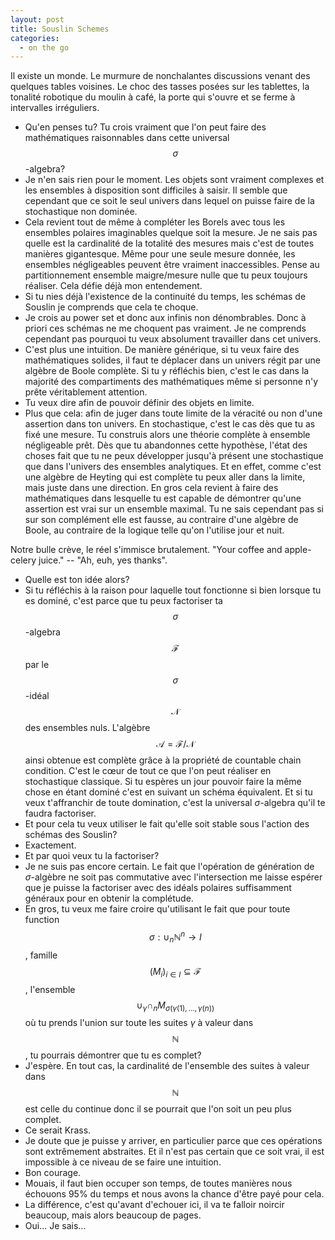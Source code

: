 ```yaml
---
layout: post
title: Souslin Schemes
categories:
  - on the go
---
```


Il existe un monde.
Le murmure de nonchalantes discussions venant des quelques tables voisines.
Le choc des tasses posées sur les tablettes, la tonalité robotique du moulin à café, la porte qui s'ouvre et se ferme à intervalles irréguliers.

- Qu'en penses tu?
Tu crois vraiment que l'on peut faire des mathématiques raisonnables dans cette universal $$\sigma$$-algebra?
- Je n'en sais rien pour le moment.
Les objets sont vraiment complexes et les ensembles à disposition sont difficiles à saisir.
Il semble que cependant que ce soit le seul univers dans lequel on puisse faire de la stochastique non dominée.
- Cela revient tout de même à compléter les Borels avec tous les ensembles polaires imaginables quelque soit la mesure.
Je ne sais pas quelle est la cardinalité de la totalité des mesures mais c'est de toutes manières gigantesque.
Même pour une seule mesure donnée, les ensembles négligeables peuvent être vraiment inaccessibles.
Pense au partitionnement ensemble maigre/mesure nulle que tu peux toujours réaliser.
Cela défie déjà mon entendement.
- Si tu nies déjà l'existence de la continuité du temps, les schémas de Souslin je comprends que cela te choque.
- Je crois au power set et donc aux infinis non dénombrables.
Donc à priori ces schémas ne me choquent pas vraiment.
Je ne comprends cependant pas pourquoi tu veux absolument travailler dans cet univers.
- C'est plus une intuition.
De manière générique, si tu veux faire des mathématiques solides, il faut te déplacer dans un univers régit par une algèbre de Boole complète.
Si tu y réfléchis bien, c'est le cas dans la majorité des compartiments des mathématiques même si personne n'y prête véritablement attention.
- Tu veux dire afin de pouvoir définir des objets en limite.
- Plus que cela: afin de juger dans toute limite de la véracité ou non d'une assertion dans ton univers.
En stochastique, c'est le cas dès que tu as fixé une mesure.
Tu construis alors une théorie complète à ensemble négligeable prêt.
Dès que tu abandonnes cette hypothèse, l'état des choses fait que tu ne peux développer jusqu'à présent une stochastique que dans l'univers des ensembles analytiques.
Et en effet, comme c'est une algèbre de Heyting qui est complète tu peux aller dans la limite, mais juste dans une direction.
En gros cela revient à faire des mathématiques dans lesquelle tu est capable de démontrer qu'une assertion est vrai sur un ensemble maximal.
Tu ne sais cependant pas si sur son complément elle est fausse, au contraire d'une algèbre de Boole, au contraire de la logique telle qu'on l'utilise jour et nuit.

Notre bulle crève, le réel s'immisce brutalement.
"Your coffee and apple-celery juice." -- "Ah, euh, yes thanks".

- Quelle est ton idée alors?
- Si tu réfléchis à la raison pour laquelle tout fonctionne si bien lorsque tu es dominé, c'est parce que tu peux factoriser ta $$\sigma$$-algebra $$\mathcal{F}$$ par le $$\sigma$$-idéal $$\mathcal{N}$$ des ensembles nuls.
L'algèbre $$\mathcal{A}=\mathcal{F}/\mathcal{N}$$ ainsi obtenue est complète grâce à la propriété de countable chain condition.
C'est le cœur de tout ce que l'on peut réaliser en stochastique classique.
Si tu espères un jour pouvoir faire la même chose en étant dominé c'est en suivant un schéma équivalent.
Et si tu veux t'affranchir de toute domination, c'est la universal $\sigma$-algebra qu'il te faudra factoriser.
- Et pour cela tu veux utiliser le fait qu'elle soit stable sous l'action des schémas des Souslin?
- Exactement.
- Et par quoi veux tu la factoriser?
- Je ne suis pas encore certain.
Le fait que l'opération de génération de $\sigma$-algèbre ne soit pas commutative avec l'intersection me laisse espérer que je puisse la factoriser avec des idéals polaires suffisamment généraux pour en obtenir la complétude.
- En gros, tu veux me faire croire qu'utilisant le fait que pour toute function $$\sigma:\cup_n \mathbb{N}^n\to I$$, famille $$(M_i)_{i\in I}\subseteq \mathcal{F}$$, l'ensemble $$\cup_{\gamma}\cap_n M_{\sigma(\gamma(1),\ldots,\gamma(n))}$$ où tu prends l'union sur toute les suites $\gamma$ à valeur dans $$\mathbb{N}$$, tu pourrais démontrer que tu es complet?
- J'espère.
En tout cas, la cardinalité de l'ensemble des suites à valeur dans $$\mathbb{N}$$ est celle du continue donc il se pourrait que l'on soit un peu plus complet.
- Ce serait Krass.
- Je doute que je puisse y arriver, en particulier parce que ces opérations sont extrêmement abstraites.
Et il n'est pas certain que ce soit vrai, il est impossible à ce niveau de se faire une intuition.
- Bon courage.
- Mouais, il faut bien occuper son temps, de toutes manières nous échouons 95% du temps et nous avons la chance d'être payé pour cela.
- La différence, c'est qu'avant d'echouer ici, il va te falloir noircir beaucoup, mais alors beaucoup de pages.
- Oui... Je sais...
